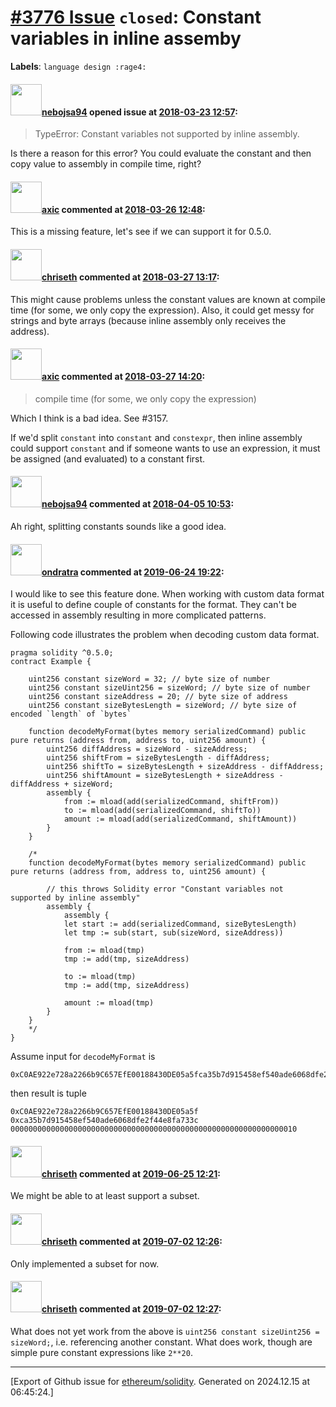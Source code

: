 # [\#3776 Issue](https://github.com/ethereum/solidity/issues/3776) `closed`: Constant variables in inline assemby
**Labels**: `language design :rage4:`


#### <img src="https://avatars.githubusercontent.com/u/15905908?u=e36a8f4b748736d5045d0ed3d0e85773dad22565&v=4" width="50">[nebojsa94](https://github.com/nebojsa94) opened issue at [2018-03-23 12:57](https://github.com/ethereum/solidity/issues/3776):

> TypeError: Constant variables not supported by inline assembly.

Is there a reason for this error? You could evaluate the constant and then copy value to assembly in compile time, right?

#### <img src="https://avatars.githubusercontent.com/u/20340?v=4" width="50">[axic](https://github.com/axic) commented at [2018-03-26 12:48](https://github.com/ethereum/solidity/issues/3776#issuecomment-376153635):

This is a missing feature, let's see if we can support it for 0.5.0.

#### <img src="https://avatars.githubusercontent.com/u/9073706?v=4" width="50">[chriseth](https://github.com/chriseth) commented at [2018-03-27 13:17](https://github.com/ethereum/solidity/issues/3776#issuecomment-376521308):

This might cause problems unless the constant values are known at compile time (for some, we only copy the expression). Also, it could get messy for strings and byte arrays (because inline assembly only receives the address).

#### <img src="https://avatars.githubusercontent.com/u/20340?v=4" width="50">[axic](https://github.com/axic) commented at [2018-03-27 14:20](https://github.com/ethereum/solidity/issues/3776#issuecomment-376543157):

> compile time (for some, we only copy the expression)

Which I think is a bad idea. See #3157.

If we'd split `constant` into `constant` and `constexpr`, then inline assembly could support `constant` and if someone wants to use an expression, it must be assigned (and evaluated) to a constant first.

#### <img src="https://avatars.githubusercontent.com/u/15905908?u=e36a8f4b748736d5045d0ed3d0e85773dad22565&v=4" width="50">[nebojsa94](https://github.com/nebojsa94) commented at [2018-04-05 10:53](https://github.com/ethereum/solidity/issues/3776#issuecomment-378896773):

Ah right, splitting constants sounds like a good idea.

#### <img src="https://avatars.githubusercontent.com/u/3767729?u=8ffc21995da936b9989701d63e4379b010c16bae&v=4" width="50">[ondratra](https://github.com/ondratra) commented at [2019-06-24 19:22](https://github.com/ethereum/solidity/issues/3776#issuecomment-505145119):

I would like to see this feature done. When working with custom data format it is useful to define couple of constants for the format. They can't be accessed in assembly resulting in more complicated patterns.

Following code illustrates the problem when decoding custom data format. 
```
pragma solidity ^0.5.0;
contract Example {

    uint256 constant sizeWord = 32; // byte size of number
    uint256 constant sizeUint256 = sizeWord; // byte size of number
    uint256 constant sizeAddress = 20; // byte size of address
    uint256 constant sizeBytesLength = sizeWord; // byte size of encoded `length` of `bytes`

    function decodeMyFormat(bytes memory serializedCommand) public pure returns (address from, address to, uint256 amount) {
        uint256 diffAddress = sizeWord - sizeAddress;
        uint256 shiftFrom = sizeBytesLength - diffAddress;
        uint256 shiftTo = sizeBytesLength + sizeAddress - diffAddress;
        uint256 shiftAmount = sizeBytesLength + sizeAddress - diffAddress + sizeWord;
        assembly {
            from := mload(add(serializedCommand, shiftFrom))
            to := mload(add(serializedCommand, shiftTo))
            amount := mload(add(serializedCommand, shiftAmount))
        }
    }
    
    /*
    function decodeMyFormat(bytes memory serializedCommand) public pure returns (address from, address to, uint256 amount) {
        
        // this throws Solidity error "Constant variables not supported by inline assembly"
        assembly {
            assembly {
            let start := add(serializedCommand, sizeBytesLength)
            let tmp := sub(start, sub(sizeWord, sizeAddress))
            
            from := mload(tmp)
            tmp := add(tmp, sizeAddress)
            
            to := mload(tmp)
            tmp := add(tmp, sizeAddress)
            
            amount := mload(tmp)
        }
    }
    */
}
```
Assume input for `decodeMyFormat` is
```
0xC0AE922e728a2266b9C657EfE00188430DE05a5fca35b7d915458ef540ade6068dfe2f44e8fa733c0000000000000000000000000000000000000000000000000000000000000010
``` 
then result is tuple
```
0xC0AE922e728a2266b9C657EfE00188430DE05a5f
0xca35b7d915458ef540ade6068dfe2f44e8fa733c
0000000000000000000000000000000000000000000000000000000000000010
```

#### <img src="https://avatars.githubusercontent.com/u/9073706?v=4" width="50">[chriseth](https://github.com/chriseth) commented at [2019-06-25 12:21](https://github.com/ethereum/solidity/issues/3776#issuecomment-505419793):

We might be able to at least support a subset.

#### <img src="https://avatars.githubusercontent.com/u/9073706?v=4" width="50">[chriseth](https://github.com/chriseth) commented at [2019-07-02 12:26](https://github.com/ethereum/solidity/issues/3776#issuecomment-507654422):

Only implemented a subset for now.

#### <img src="https://avatars.githubusercontent.com/u/9073706?v=4" width="50">[chriseth](https://github.com/chriseth) commented at [2019-07-02 12:27](https://github.com/ethereum/solidity/issues/3776#issuecomment-507654767):

What does not yet work from the above is `uint256 constant sizeUint256 = sizeWord;`, i.e. referencing another constant. What does work, though are simple pure constant expressions like `2**20`.


-------------------------------------------------------------------------------



[Export of Github issue for [ethereum/solidity](https://github.com/ethereum/solidity). Generated on 2024.12.15 at 06:45:24.]
